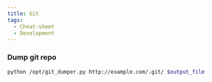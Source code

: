 ```yaml
---
title: Git
tags:
  - Cheat-sheet
  - Development
---
```


### Dump git repo

```bash
python /opt/git_dumper.py http://example.com/.git/ $output_file
```
